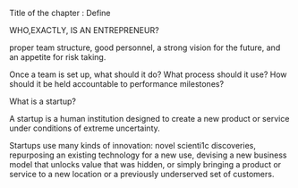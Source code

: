 Title of the chapter : Define

WHO,EXACTLY, IS AN ENTREPRENEUR?

proper team structure, good personnel, a strong vision for the future, and
an appetite for risk taking.

Once a team is set up, what should it do? What process should it
use? How should it be held accountable to performance milestones?

What is a startup?

A startup is a human institution designed to create a new
product or service under conditions of extreme uncertainty.

Startups use many kinds of innovation: novel scienti1c
discoveries, repurposing an existing technology for a new use,
devising a new business model that unlocks value that was hidden,
or simply bringing a product or service to a new location or a
previously underserved set of customers.
